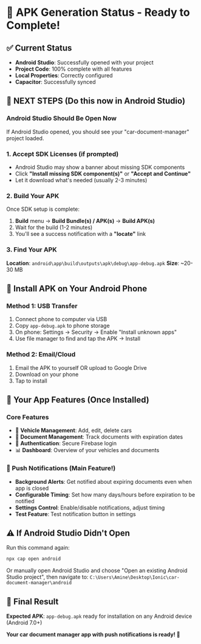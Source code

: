 # 🎯 APK Generation Status - Ready to Complete!

## ✅ Current Status

- **Android Studio**: Successfully opened with your project
- **Project Code**: 100% complete with all features
- **Local Properties**: Correctly configured
- **Capacitor**: Successfully synced

## 🚀 NEXT STEPS (Do this now in Android Studio)

### Android Studio Should Be Open Now

If Android Studio opened, you should see your "car-document-manager" project loaded.

### 1. Accept SDK Licenses (if prompted)

- Android Studio may show a banner about missing SDK components
- Click **"Install missing SDK component(s)"** or **"Accept and Continue"**
- Let it download what's needed (usually 2-3 minutes)

### 2. Build Your APK

Once SDK setup is complete:

1. **Build** menu → **Build Bundle(s) / APK(s)** → **Build APK(s)**
2. Wait for the build (1-2 minutes)
3. You'll see a success notification with a **"locate"** link

### 3. Find Your APK

**Location**: `android\app\build\outputs\apk\debug\app-debug.apk`
**Size**: ~20-30 MB

## 📱 Install APK on Your Android Phone

### Method 1: USB Transfer

1. Connect phone to computer via USB
2. Copy `app-debug.apk` to phone storage
3. On phone: Settings → Security → Enable "Install unknown apps"
4. Use file manager to find and tap the APK → Install

### Method 2: Email/Cloud

1. Email the APK to yourself OR upload to Google Drive
2. Download on your phone
3. Tap to install

## 🎉 Your App Features (Once Installed)

### Core Features

- 🚗 **Vehicle Management**: Add, edit, delete cars
- 📄 **Document Management**: Track documents with expiration dates
- 🔐 **Authentication**: Secure Firebase login
- 📊 **Dashboard**: Overview of your vehicles and documents

### 🔔 Push Notifications (Main Feature!)

- **Background Alerts**: Get notified about expiring documents even when app is closed
- **Configurable Timing**: Set how many days/hours before expiration to be notified
- **Settings Control**: Enable/disable notifications, adjust timing
- **Test Feature**: Test notification button in settings

## ⚠️ If Android Studio Didn't Open

Run this command again:

```bash
npx cap open android
```

Or manually open Android Studio and choose "Open an existing Android Studio project", then navigate to:
`C:\Users\Amine\Desktop\Ionic\car-document-manager\android`

## 🏁 Final Result

**Expected APK**: `app-debug.apk` ready for installation on any Android device (Android 7.0+)

**Your car document manager app with push notifications is ready! 🚀**
